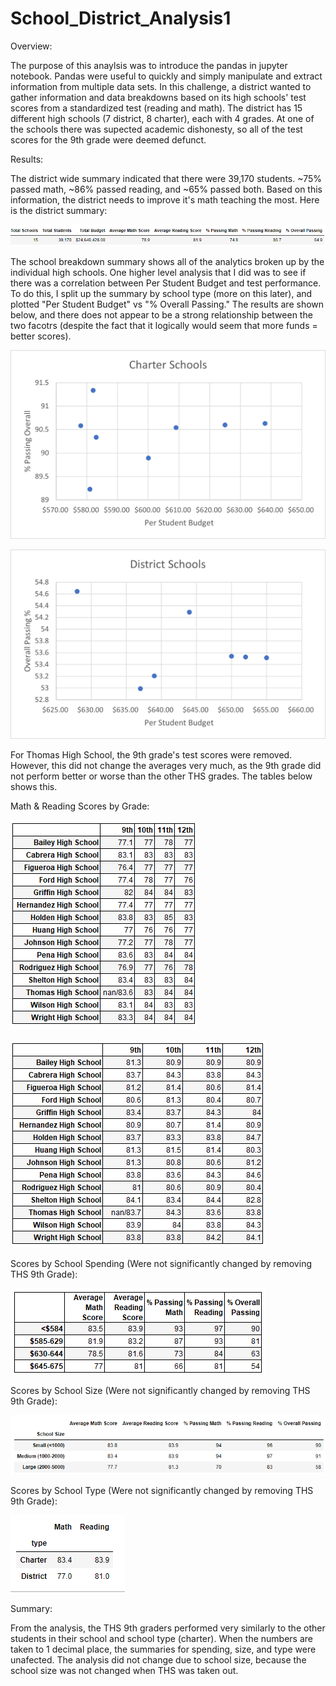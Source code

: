 # School_District_Analysis1

Overview:

  The purpose of this anaylsis was to introduce the pandas in jupyter notebook. Pandas were useful to quickly and simply manipulate and extract information from multiple data sets. In this challenge, a district wanted to gather information and data breakdowns based on its high schools' test scores from a standardized test (reading and math). The district has 15 different high schools (7 district, 8 charter), each with 4 grades. At one of the schools there was supected academic dishonesty, so all of the test scores for the 9th grade were deemed defunct.

Results:

  The district wide summary indicated that there were 39,170 students. ~75% passed math, ~86% passed reading, and ~65% passed both. Based on this information, the district needs to improve it's math teaching the most. Here is the district summary:

![districtsummary](https://github.com/jrg12300/School_District_Analysis/blob/main/districtsummary.png)
  
  
  The school breakdown summary shows all of the analytics broken up by the individual high schools. One higher level analysis that I did was to see if there was a correlation between Per Student Budget and test performance. To do this, I split up the summary by school type (more on this later), and plotted "Per Student Budget" vs "% Overall Passing." The results are shown below, and there does not appear to be a strong relationship between the two facotrs (despite the fact that it logically would seem that more funds = better scores).

![CharterSchools](https://github.com/jrg12300/School_District_Analysis/blob/main/CharterSchools.png)

![DistrictSchools](https://github.com/jrg12300/School_District_Analysis/blob/main/DistrictSchools.png)
 
  For Thomas High School, the 9th grade's test scores were removed. However, this did not change the averages very much, as the 9th grade did not perform better or worse than the other THS grades. The tables below shows this.
  
  Math & Reading Scores by Grade:
  
  ![MATH](https://github.com/jrg12300/School_District_Analysis/blob/main/MathScoreByGrade.png)
  
  ![READING](https://github.com/jrg12300/School_District_Analysis/blob/main/ReadingScoreByGrade.png)
  
  Scores by School Spending (Were not significantly changed by removing THS 9th Grade):
  
  ![SPENDING](https://github.com/jrg12300/School_District_Analysis/blob/main/GradesbySpending.png)
  
  Scores by School Size (Were not significantly changed by removing THS 9th Grade):
  
  ![SIZE](https://github.com/jrg12300/School_District_Analysis/blob/main/ScoresbySize(THSleftin).png)
  
  Scores by School Type (Were not significantly changed by removing THS 9th Grade):
  
  ![TYPE](https://github.com/jrg12300/School_District_Analysis/blob/main/SCORESBYTYPE.png)

Summary:

  From the analysis, the THS 9th graders performed very similarly to the other students in their school and school type (charter). When the numbers are taken to 1 decimal place, the summaries for spending, size, and type were unafected. The analysis did not change due to school size, because the school size was not changed when THS was taken out. 
  
  

